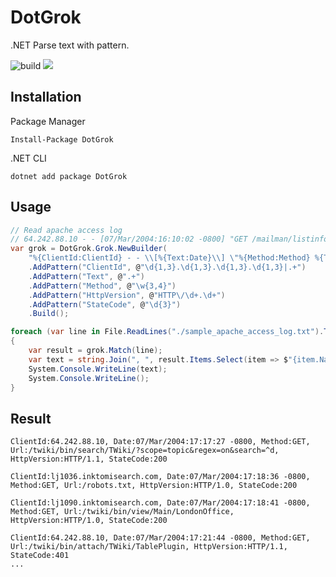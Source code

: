 # DotGrok

.NET Parse text with pattern.

![build](https://travis-ci.org/mizisu/DotGrok.svg?branch=master)
<a href="https://www.nuget.org/packages/DotGrok"><img src="https://img.shields.io/nuget/v/dotgrok.svg?style=flat"></a>

## Installation

Package Manager

```
Install-Package DotGrok
```

.NET CLI

```
dotnet add package DotGrok
```

## Usage

```csharp
// Read apache access log
// 64.242.88.10 - - [07/Mar/2004:16:10:02 -0800] "GET /mailman/listinfo/hsdivision HTTP/1.1" 200
var grok = DotGrok.Grok.NewBuilder(
    "%{ClientId:ClientId} - - \\[%{Text:Date}\\] \"%{Method:Method} %{Text:Url} %{HttpVersion:HttpVersion}\" %{StateCode:StateCode}")
    .AddPattern("ClientId", @"\d{1,3}.\d{1,3}.\d{1,3}.\d{1,3}|.+")
    .AddPattern("Text", @".+")
    .AddPattern("Method", @"\w{3,4}")
    .AddPattern("HttpVersion", @"HTTP\/\d+.\d+")
    .AddPattern("StateCode", @"\d{3}")
    .Build();

foreach (var line in File.ReadLines("./sample_apache_access_log.txt").Take(10))
{
    var result = grok.Match(line);
    var text = string.Join(", ", result.Items.Select(item => $"{item.Name}:{item.Value}"));
    System.Console.WriteLine(text);
    System.Console.WriteLine();
}
```
## Result

```
ClientId:64.242.88.10, Date:07/Mar/2004:17:17:27 -0800, Method:GET, Url:/twiki/bin/search/TWiki/?scope=topic&regex=on&search=^d, HttpVersion:HTTP/1.1, StateCode:200

ClientId:lj1036.inktomisearch.com, Date:07/Mar/2004:17:18:36 -0800, Method:GET, Url:/robots.txt, HttpVersion:HTTP/1.0, StateCode:200

ClientId:lj1090.inktomisearch.com, Date:07/Mar/2004:17:18:41 -0800, Method:GET, Url:/twiki/bin/view/Main/LondonOffice, HttpVersion:HTTP/1.0, StateCode:200

ClientId:64.242.88.10, Date:07/Mar/2004:17:21:44 -0800, Method:GET, Url:/twiki/bin/attach/TWiki/TablePlugin, HttpVersion:HTTP/1.1, StateCode:401
...
```
